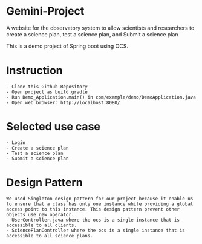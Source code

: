 # Gemini-Project
A website for the observatory system to allow scientists and researchers to create a science plan, test a science plan, and Submit a science plan 

This is a demo project of Spring boot using OCS.

# Instruction
    - Clone this Github Repository
    - Open project as build.gradle
    - Run Demo_Application.main() in com/example/demo/DemoApplication.java
    - Open web browser: http://localhost:8080/

# Selected use case
    - Login
    - Create a science plan
    - Test a science plan
    - Submit a science plan

# Design Pattern
    We used Singleton design pattern for our project because it enable us to ensure that a class has only one instance while providing a global access point to this instance. This design pattern prevent other objects use new operator.
    - UserController.java where the ocs is a single instance that is accessible to all clients.
    - SciencePlanController where the ocs is a single instance that is accessible to all science plans.
